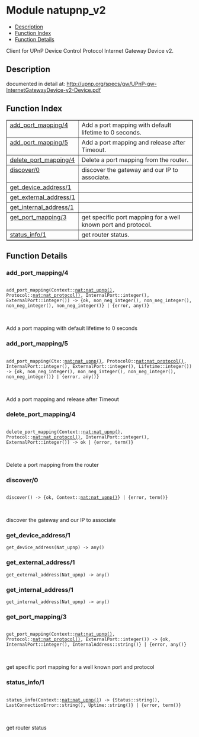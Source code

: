 

# Module natupnp_v2 #
* [Description](#description)
* [Function Index](#index)
* [Function Details](#functions)

Client for UPnP Device Control Protocol Internet Gateway Device v2.

<a name="description"></a>

## Description ##
documented in detail at: http://upnp.org/specs/gw/UPnP-gw-InternetGatewayDevice-v2-Device.pdf<a name="index"></a>

## Function Index ##


<table width="100%" border="1" cellspacing="0" cellpadding="2" summary="function index"><tr><td valign="top"><a href="#add_port_mapping-4">add_port_mapping/4</a></td><td>Add a port mapping with default lifetime to 0 seconds.</td></tr><tr><td valign="top"><a href="#add_port_mapping-5">add_port_mapping/5</a></td><td>Add a port mapping and release after Timeout.</td></tr><tr><td valign="top"><a href="#delete_port_mapping-4">delete_port_mapping/4</a></td><td>Delete a port mapping from the router.</td></tr><tr><td valign="top"><a href="#discover-0">discover/0</a></td><td>discover the gateway and our IP to associate.</td></tr><tr><td valign="top"><a href="#get_device_address-1">get_device_address/1</a></td><td></td></tr><tr><td valign="top"><a href="#get_external_address-1">get_external_address/1</a></td><td></td></tr><tr><td valign="top"><a href="#get_internal_address-1">get_internal_address/1</a></td><td></td></tr><tr><td valign="top"><a href="#get_port_mapping-3">get_port_mapping/3</a></td><td>get specific port mapping for a well known port and protocol.</td></tr><tr><td valign="top"><a href="#status_info-1">status_info/1</a></td><td>get router status.</td></tr></table>


<a name="functions"></a>

## Function Details ##

<a name="add_port_mapping-4"></a>

### add_port_mapping/4 ###

<pre><code>
add_port_mapping(Context::<a href="nat.md#type-nat_upnp">nat:nat_upnp()</a>, Protocol::<a href="nat.md#type-nat_protocol">nat:nat_protocol()</a>, InternalPort::integer(), ExternalPort::integer()) -&gt; {ok, non_neg_integer(), non_neg_integer(), non_neg_integer(), non_neg_integer()} | {error, any()}
</code></pre>
<br />

Add a port mapping with default lifetime to 0 seconds

<a name="add_port_mapping-5"></a>

### add_port_mapping/5 ###

<pre><code>
add_port_mapping(Ctx::<a href="nat.md#type-nat_upnp">nat:nat_upnp()</a>, Protocol0::<a href="nat.md#type-nat_protocol">nat:nat_protocol()</a>, InternalPort::integer(), ExternalPort::integer(), Lifetime::integer()) -&gt; {ok, non_neg_integer(), non_neg_integer(), non_neg_integer(), non_neg_integer()} | {error, any()}
</code></pre>
<br />

Add a port mapping and release after Timeout

<a name="delete_port_mapping-4"></a>

### delete_port_mapping/4 ###

<pre><code>
delete_port_mapping(Context::<a href="nat.md#type-nat_upnp">nat:nat_upnp()</a>, Protocol::<a href="nat.md#type-nat_protocol">nat:nat_protocol()</a>, InternalPort::integer(), ExternalPort::integer()) -&gt; ok | {error, term()}
</code></pre>
<br />

Delete a port mapping from the router

<a name="discover-0"></a>

### discover/0 ###

<pre><code>
discover() -&gt; {ok, Context::<a href="nat.md#type-nat_upnp">nat:nat_upnp()</a>} | {error, term()}
</code></pre>
<br />

discover the gateway and our IP to associate

<a name="get_device_address-1"></a>

### get_device_address/1 ###

`get_device_address(Nat_upnp) -> any()`

<a name="get_external_address-1"></a>

### get_external_address/1 ###

`get_external_address(Nat_upnp) -> any()`

<a name="get_internal_address-1"></a>

### get_internal_address/1 ###

`get_internal_address(Nat_upnp) -> any()`

<a name="get_port_mapping-3"></a>

### get_port_mapping/3 ###

<pre><code>
get_port_mapping(Context::<a href="nat.md#type-nat_upnp">nat:nat_upnp()</a>, Protocol::<a href="nat.md#type-nat_protocol">nat:nat_protocol()</a>, ExternalPort::integer()) -&gt; {ok, InternalPort::integer(), InternalAddress::string()} | {error, any()}
</code></pre>
<br />

get specific port mapping for a well known port and protocol

<a name="status_info-1"></a>

### status_info/1 ###

<pre><code>
status_info(Context::<a href="nat.md#type-nat_upnp">nat:nat_upnp()</a>) -&gt; {Status::string(), LastConnectionError::string(), Uptime::string()} | {error, term()}
</code></pre>
<br />

get router status

